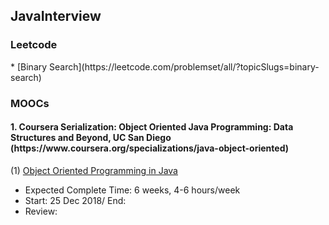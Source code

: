 JavaInterview
--
<h3>Leetcode</h3>
* [Binary Search](https://leetcode.com/problemset/all/?topicSlugs=binary-search)



<h3>MOOCs</h3>
<h4>1. Coursera Serialization: Object Oriented Java Programming: Data Structures and Beyond, UC San Diego (https://www.coursera.org/specializations/java-object-oriented)</h4>

   (1) [Object Oriented Programming in Java](https://www.coursera.org/learn/object-oriented-java?specialization=java-object-oriented)</br>
   * Expected Complete Time: 6 weeks, 4-6 hours/week 
   * Start: 25 Dec 2018/ End:
   * Review: 
